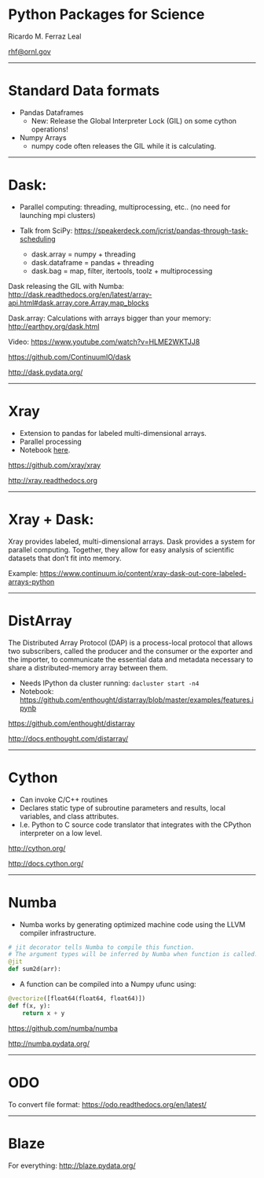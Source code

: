 # Python Packages for Science


Ricardo M. Ferraz Leal

[rhf@ornl.gov](mailto:rhf@ornl.gov?subject=CleanCodeIn5Minutes)

---

# Standard Data formats

- Pandas Dataframes
  - New: Release the Global Interpreter Lock (GIL) on some cython operations!
- Numpy Arrays
  - numpy code often releases the GIL while it is calculating.

---

# Dask:

- Parallel computing: threading, multiprocessing, etc.. (no need for launching mpi clusters)
- Talk from SciPy: https://speakerdeck.com/jcrist/pandas-through-task-scheduling

  - dask.array = numpy + threading
  - dask.dataframe = pandas + threading  
  - dask.bag = map, filter, itertools, toolz + multiprocessing

Dask releasing the GIL with Numba:
http://dask.readthedocs.org/en/latest/array-api.html#dask.array.core.Array.map_blocks

Dask.array: Calculations with arrays bigger than your memory:
http://earthpy.org/dask.html

Video:
https://www.youtube.com/watch?v=HLME2WKTJJ8

https://github.com/ContinuumIO/dask

http://dask.pydata.org/

---

# Xray

- Extension to pandas for labeled multi-dimensional arrays.
- Parallel processing
- Notebook [here](http://nbviewer.ipython.org/urls/gist.githubusercontent.com/shoyer/be3749849809fe35efa8/raw/d3ac4af07343391ef005d2dbea80368efc9ee1f6/xray-demo-python-workers-party.ipynb).

https://github.com/xray/xray

http://xray.readthedocs.org

---

# Xray + Dask:

Xray provides labeled, multi-dimensional arrays. Dask provides a system for parallel computing. Together, they allow for easy analysis of scientific datasets that don’t fit into memory.

Example:
https://www.continuum.io/content/xray-dask-out-core-labeled-arrays-python

---

# DistArray

The Distributed Array Protocol (DAP) is a process-local protocol that allows two subscribers, called the producer and the consumer or the exporter and the importer, to communicate the essential data and metadata necessary to share a distributed-memory array between them.

- Needs IPython da cluster running: ```dacluster start -n4```
- Notebook: https://github.com/enthought/distarray/blob/master/examples/features.ipynb

https://github.com/enthought/distarray

http://docs.enthought.com/distarray/

---

# Cython

- Can invoke C/C++ routines
- Declares static type of subroutine parameters and results, local variables, and class attributes.
- I.e. Python to C source code translator that integrates with the CPython interpreter on a low level.

http://cython.org/

http://docs.cython.org/

---

# Numba

- Numba works by generating optimized machine code using the LLVM compiler infrastructure.
```python
# jit decorator tells Numba to compile this function.
# The argument types will be inferred by Numba when function is called.
@jit
def sum2d(arr):
```
- A function can be compiled into a Numpy ufunc using:
```python
@vectorize([float64(float64, float64)])
def f(x, y):
    return x + y
```

https://github.com/numba/numba

http://numba.pydata.org/

---

# ODO

To convert file format:
https://odo.readthedocs.org/en/latest/

---

# Blaze

For everything:
http://blaze.pydata.org/
